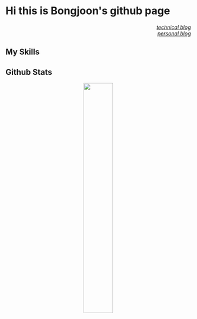 <h1>Hi this is Bongjoon's github page</h1>

<div align="right">
  <em>
    <a href="https://bongjooncha.github.io/" target="_blank">technical blog</a></br>
    <a href="https://blog.naver.com/bongjooncha" target="_blank">personal blog</a>
  </em>
  <br>
</div>

<h2>My Skills</h2>



<h2>Github Stats</h2>
<div align="center">
  <img src="https://github-readme-stats.vercel.app/api/top-langs/?username=bongjooncha&layout=compact&theme=dark" width="40%">
</div>


<br>
